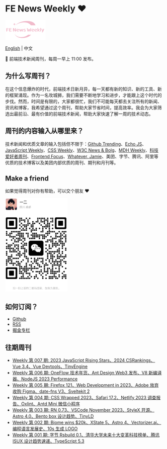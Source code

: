# FE News Weekly ❤️

<img src="https://raw.githubusercontent.com/campcc/weekly/main/images/logo.png" width="130" height="64" />
    
[English](README.md) | 中文

🚀 前端技术新闻周刊，每周一早上 11:00 发布。

## 为什么写周刊？

在这个信息爆炸的时代，前端技术日新月异，每一天都有新的知识、新的工具、新的框架涌现。作为一名攻城狮，我们需要不断地学习和进步，才能跟上这个时代的步伐。然而，时间是有限的，大家都很忙，我们不可能每天都去关注所有的新闻、资讯和博客，我希望通过这个周刊，帮助大家节省时间，提高效率。我会为大家筛选出最前沿、最有价值的前端技术新闻，帮助大家快速了解一周的技术动态。

## 周刊的内容输入从哪里来？

技术新闻和优质文章的输入包括但不限于：[Github Trending](https://github.com/trending)、[Echo JS](https://www.echojs.com/)、[JavaScript Weekly](https://javascriptweekly.com/)、[CSS Weekly](https://css-weekly.com/)、[W3C News & Bolg](https://www.w3.org/news-events/)、[MDH Weekly](https://mdhweekly.com/)、[科技爱好者周刊](https://github.com/ruanyf/weekly)、[Frontend Focus](https://frontendfoc.us/)、[Whatever, Jamie](https://buttondown.email/whatever_jamie)、美团、字节、腾讯、阿里等优质的技术博客以及美团内部优质的周刊、期刊和月刊等。

## Make a friend

如果觉得周刊对你有帮助，可以交个朋友 ❤️

<img src="https://raw.githubusercontent.com/campcc/weekly/main/images/wechat.png" width="200" height="300" />

## 如何订阅？

- [Github](https://github.com/campcc/weekly)
- [RSS](https://campcc.github.io/weekly/public/rss.xml)
- [掘金专栏](https://juejin.cn/column/7304558952179023908)

## 往期周刊

- [Weekly 第 007 期: 2023 JavaScript Rising Stars、2024 CSRankings、Vue 3.4、Vue Devtools、TinyEngine](https://campcc.github.io/weekly/docs/issue-007)
- [Weekly 第 006 期: OneFlow 技术年货、Ant Design Web3 发布、V8 新编译器、NodeJS 2023 Performance](https://campcc.github.io/weekly/docs/issue-006)
- [Weekly 第 005 期: Firefox 121、Web Development in 2023、Adobe 放弃收购 Figma、date-fns V3、Sveltekit 2](https://campcc.github.io/weekly/docs/issue-005)
- [Weekly 第 004 期: CSS Wrapped 2023、Safari 17.2、Netlify 2023 调查报告、Oxlint、Antd Mini 微信小程序](https://campcc.github.io/weekly/docs/issue-004)
- [Weekly 第 003 期: RN 0.73、VSCode November 2023、StyleX 开源、Astro 4.0、Bento box 设计趋势、TinyLD](https://campcc.github.io/weekly/docs/issue-003)
- [Weekly 第 002 期: Biome wins $20k、XState 5、Astro 4、Vectorizer.ai、编程语言发展史、10s 生成 LOGO](https://campcc.github.io/weekly/docs/issue-002)
- [Weekly 第 001 期: 字节 Rsbuild 0.1、清华大学未来十大变革科技榜单、腾讯 ISUX 设计趋势速递、TypeScript 5.3](https://campcc.github.io/weekly/docs/issue-001)
